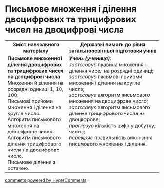 <div id="hypercomments_widget" class="js-hypercomments-widget invisible"></div>

# Письмове множення і ділення двоцифрових та трицифрових чисел на двоцифрові числа
<table>
  <tr>
    <td width="40%" align="center"><b>Зміст навчального матеріалу<b></td>
    <td width="60%" align="center"><b>Державні вимоги до рівня загальноосвітньої підготовки учнів</b></td>
  </tr>
  <tr>
    <td width="40%" style="vertical-align:top !important;"><b>Письмове множення і ділення двоцифрових та трицифрових чисел на двоцифрові числа</b><br>
Множення й ділення на розрядні одиниці 1, 10, 100.<br>
Письмові прийоми множення і ділення на кругле число. <br>
Алгоритм письмового множення на двоцифрове число. <br>
Алгоритм письмового ділення трицифрового числа на двоцифрове число.<br>
Письмове ділення з остачею.<br></td>
    <td width="60%" style="vertical-align:top !important;"><i><b>Учень (учениця):</b></i><br>
<i>застосовує</i> правила множення і ділення чисел на розрядні одиниці;<br>
<i>застосовує</i> письмові прийоми множення і ділення на кругле число; <br>
<i>застосовує</i> алгоритм письмового множення на двоцифрове число;<br>
<i>застосовує</i> алгоритм письмового ділення трицифрового числа на двоцифрове;<br>
<i>прогнозує</i> кількість цифр у добутку, частці;<br>
<i>перевіряє </i> правильність виконання письмового множення і ділення.<br></td>
  </tr>
</table>

<div class="js-hypercomments-container">
    <a href="http://hypercomments.com" class="hc-link" title="comments widget">comments powered by HyperComments</a>
</div>